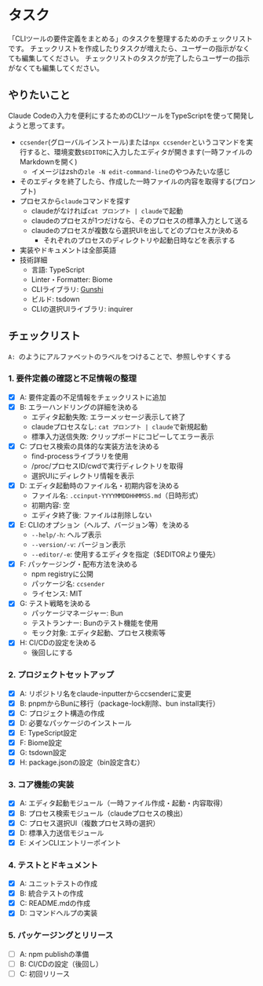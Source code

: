 # タスク
「CLIツールの要件定義をまとめる」のタスクを整理するためのチェックリストです。
チェックリストを作成したりタスクが増えたら、ユーザーの指示がなくても編集してください。
チェックリストのタスクが完了したらユーザーの指示がなくても編集してください。

## やりたいこと

Claude Codeの入力を便利にするためのCLIツールをTypeScriptを使って開発しようと思ってます。

- `ccsender`(グローバルインストール)または`npx ccsender`というコマンドを実行すると、環境変数`$EDITOR`に入力したエディタが開きます(一時ファイルのMarkdownを開く)
    - イメージはzshの`zle -N edit-command-line`のやつみたいな感じ
- そのエディタを終了したら、作成した一時ファイルの内容を取得する(プロンプト)
- プロセスから`claude`コマンドを探す
    - claudeがなければ`cat プロンプト | claude`で起動
    - claudeのプロセスが1つだけなら、そのプロセスの標準入力として送る
    - claudeのプロセスが複数なら選択UIを出してどのプロセスか決める
        - それぞれのプロセスのディレクトリや起動日時などを表示する
- 実装やドキュメントは全部英語
- 技術詳細
    - 言語: TypeScript
    - Linter・Formatter: Biome
    - CLIライブラリ: [Gunshi](https://gunshi.dev/)
    - ビルド: tsdown
    - CLIの選択UIライブラリ: inquirer

## チェックリスト

`A: `のようにアルファベットのラベルをつけることで、参照しやすくする

### 1. 要件定義の確認と不足情報の整理

- [x] A: 要件定義の不足情報をチェックリストに追加
- [x] B: エラーハンドリングの詳細を決める
    - エディタ起動失敗: エラーメッセージ表示して終了
    - claudeプロセスなし: `cat プロンプト | claude`で新規起動
    - 標準入力送信失敗: クリップボードにコピーしてエラー表示
- [x] C: プロセス検索の具体的な実装方法を決める
    - find-processライブラリを使用
    - /proc/プロセスID/cwdで実行ディレクトリを取得
    - 選択UIにディレクトリ情報を表示
- [x] D: エディタ起動時のファイル名・初期内容を決める
    - ファイル名: `.ccinput-YYYYMMDDHHMMSS.md`（日時形式）
    - 初期内容: 空
    - エディタ終了後: ファイルは削除しない
- [x] E: CLIのオプション（ヘルプ、バージョン等）を決める
    - `--help/-h`: ヘルプ表示
    - `--version/-v`: バージョン表示
    - `--editor/-e`: 使用するエディタを指定（$EDITORより優先）
- [x] F: パッケージング・配布方法を決める
    - npm registryに公開
    - パッケージ名: `ccsender`
    - ライセンス: MIT
- [x] G: テスト戦略を決める
    - パッケージマネージャー: Bun
    - テストランナー: Bunのテスト機能を使用
    - モック対象: エディタ起動、プロセス検索等
- [x] H: CI/CDの設定を決める
    - 後回しにする

### 2. プロジェクトセットアップ

- [x] A: リポジトリ名をclaude-inputterからccsenderに変更
- [x] B: pnpmからBunに移行（package-lock削除、bun install実行）
- [x] C: プロジェクト構造の作成
- [x] D: 必要なパッケージのインストール
- [x] E: TypeScript設定
- [x] F: Biome設定
- [x] G: tsdown設定
- [x] H: package.jsonの設定（bin設定含む）

### 3. コア機能の実装

- [x] A: エディタ起動モジュール（一時ファイル作成・起動・内容取得）
- [x] B: プロセス検索モジュール（claudeプロセスの検出）
- [x] C: プロセス選択UI（複数プロセス時の選択）
- [x] D: 標準入力送信モジュール
- [x] E: メインCLIエントリーポイント

### 4. テストとドキュメント

- [x] A: ユニットテストの作成
- [x] B: 統合テストの作成
- [x] C: README.mdの作成
- [x] D: コマンドヘルプの実装

### 5. パッケージングとリリース

- [ ] A: npm publishの準備
- [ ] B: CI/CDの設定（後回し）
- [ ] C: 初回リリース
